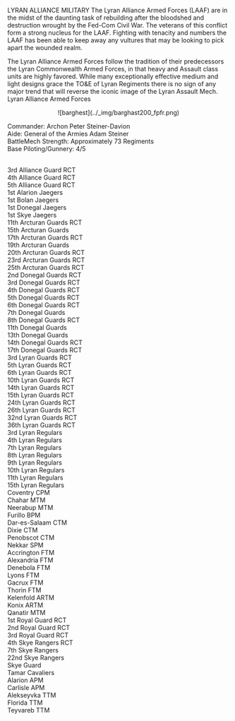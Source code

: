 LYRAN ALLIANCE MILITARY
The Lyran Alliance Armed Forces (LAAF) are in the midst of the daunting task of rebuilding after the bloodshed and destruction wrought by the Fed-Com Civil War. The veterans of this conflict form a strong nucleus for the LAAF. Fighting with tenacity and numbers the LAAF has been able to keep away any vultures that may be looking to pick apart the wounded realm.

The Lyran Alliance Armed Forces follow the tradition of their predecessors the Lyran Commonwealth Armed Forces, in that heavy and Assault class units are highly favored. While many exceptionally effective medium and light designs grace the TO&E of Lyran Regiments there is no sign of any major trend that will reverse the iconic image of the Lyran Assault Mech.
Lyran Alliance Armed Forces


<center>![barghest](../_img/barghast200_fpfr.png)</center>

Commander: Archon Peter Steiner-Davion
<br>Aide: General of the Armies Adam Steiner
<br>BattleMech Strength: Approximately 73 Regiments
<br>Base Piloting/Gunnery: 4/5

<br>3rd Alliance Guard RCT
<br>4th Alliance Guard RCT
<br>5th Alliance Guard RCT
<br>1st Alarion Jaegers
<br>1st Bolan Jaegers
<br>1st Donegal Jaegers
<br>1st Skye Jaegers
<br>11th Arcturan Guards RCT
<br>15th Arcturan Guards
<br>17th Arcturan Guards RCT
<br>19th Arcturan Guards
<br>20th Arcturan Guards RCT
<br>23rd Arcturan Guards RCT
<br>25th Arcturan Guards RCT
<br>2nd Donegal Guards RCT
<br>3rd Donegal Guards RCT
<br>4th Donegal Guards RCT
<br>5th Donegal Guards RCT
<br>6th Donegal Guards RCT
<br>7th Donegal Guards
<br>8th Donegal Guards RCT
<br>11th Donegal Guards
<br>13th Donegal Guards
<br>14th Donegal Guards RCT
<br>17th Donegal Guards RCT
<br>3rd Lyran Guards RCT
<br>5th Lyran Guards RCT
<br>6th Lyran Guards RCT
<br>10th Lyran Guards RCT
<br>14th Lyran Guards RCT
<br>15th Lyran Guards RCT
<br>24th Lyran Guards RCT
<br>26th Lyran Guards RCT
<br>32nd Lyran Guards RCT
<br>36th Lyran Guards RCT
<br>3rd Lyran Regulars
<br>4th Lyran Regulars
<br>7th Lyran Regulars
<br>8th Lyran Regulars
<br>9th Lyran Regulars
<br>10th Lyran Regulars
<br>11th Lyran Regulars
<br>15th Lyran Regulars
<br>Coventry CPM
<br>Chahar MTM
<br>Neerabup MTM
<br>Furillo BPM
<br>Dar-es-Salaam CTM
<br>Dixie CTM
<br>Penobscot CTM
<br>Nekkar SPM
<br>Accrington FTM
<br>Alexandria FTM
<br>Denebola FTM
<br>Lyons FTM
<br>Gacrux FTM
<br>Thorin FTM
<br>Kelenfold ARTM
<br>Konix ARTM
<br>Qanatir MTM
<br>1st Royal Guard RCT
<br>2nd Royal Guard RCT
<br>3rd Royal Guard RCT
<br>4th Skye Rangers RCT
<br>7th Skye Rangers
<br>22nd Skye Rangers
<br>Skye Guard
<br>Tamar Cavaliers
<br>Alarion APM
<br>Carlisle APM
<br>Alekseyvka TTM
<br>Florida TTM
<br>Teyvareb TTM
